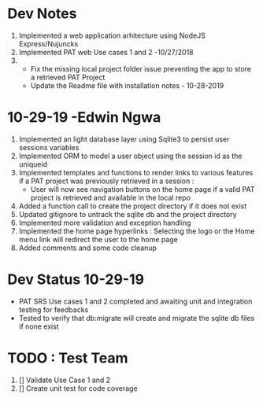  # Dev Notes
1.  Implemented  a web application arhitecture using NodeJS Express/Nujuncks 
2.  Implemented PAT web Use cases 1 and 2 -10/27/2018
3.  - Fix the missing local project folder issue preventing the app to store a retrieved PAT Project
    - Update the Readme file with installation notes - 10-28-2019 

# 10-29-19 -Edwin Ngwa 
1. Implemented an light database layer using Sqlite3 to persist user sessions variables
2. Implemented ORM to model a user object using the session id as the uniqueid
3. Implemented templates and functions to render links to various features if a PAT project was previously retrieved in a session : 
   -  User will now see navigation buttons on the home page if a valid PAT project is retrieved and available in the local repo    
4. Added a function call to create the project directory if it does not exist
5. Updated gitignore to untrack the sqlite db and the project directory
7. Implemented more validation and  exception handling 
8. Implemented the home page hyperlinks : Selecting the logo or the Home menu link  will redirect the user to the home page
6. Added comments and some code cleanup 


# Dev Status 10-29-19
- PAT SRS Use cases 1 and 2 completed and awaiting unit and integration testing for feedbacks 
- Tested to verify that db:migrate will create and migrate the sqlite db files if none exist 

# TODO : Test Team
1. [] Validate Use Case 1 and 2
2. []  Create unit test for code coverage
